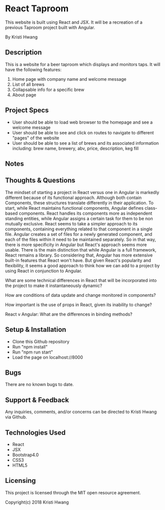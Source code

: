 # React Taproom

This website is built using React and JSX.  It will be a recreation of a previous Taproom project built with Angular.

By Kristi Hwang

## Description

This is a website for a beer taproom which displays and monitors taps. It will have the following features:

1. Home page with company name and welcome message
2. List of all brews
3. Collapsable info for a specific brew
3. About page

## Project Specs

* User should be able to load web browser to the homepage and see a welcome message
* User should be able to see and click on routes to navigate to different "pages" of the website
* User should be able to see a list of brews and its associated information including: brew name, brewery, abv, price, description, keg fill

## Notes

## Thoughts & Questions
The mindset of starting a project in React versus one in Angular is markedly different because of its functional approach.  Although both contain Components, these structures translate differently in their application.  To start, while React maintains functional components, Angular defines class-based components.  React handles its components more as independent standing entities, while Angular assigns a certain task for them to be non mutually exclusive.  React seems to take a simpler approach to its components, containing everything related to that component in a single file.  Angular creates a set of files for a newly generated component, and each of the files within it need to be maintained separately. So in that way, there is more specificity in Angular but React's approach seems more usable.  There is the main distinction that while Angular is a full framework, React remains a library.  So considering that, Angular has more extensive built-in features that React won't have.  But given React's popularity and flexibility, it seems a good approach to  think how we can add to a project by using React in conjunction to Angular.

What are some technical differences in React that will be incorporated into the project to make it instantaneously dynamic?

How are conditions of data update and change monitored in components?

How important is the use of props in React, given its inability to change?

React v Angular: What are the differences in binding methods?

## Setup & Installation

* Clone this Github repository
* Run "npm install"
* Run "npm run start"
* Load the page on localhost://8000

## Bugs

There are no known bugs to date.

## Support & Feedback

Any inquiries, comments, and/or concerns can be directed to Kristi Hwang via Github.

## Technologies Used

* React
* JSX
* Bootstrap4.0
* CSS3
* HTML5

## Licensing

This project is licensed through the MIT open resource agreement.

Copyright(c) 2018 Kristi Hwang
